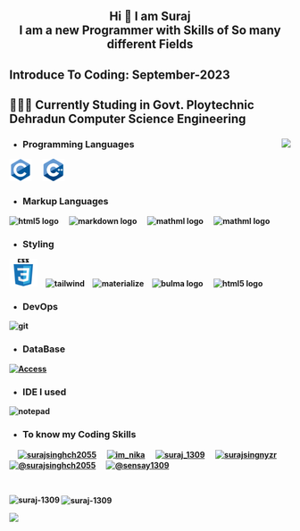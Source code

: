 <h2 align="center"><b> Hi 👋 I am Suraj </b><br>
I am a new Programmer with Skills of So many different Fields </h2>
<h2>Introduce To Coding: September-2023</h2>
<h2>👩🏻‍💻 Currently Studing in <b> Govt. Ploytechnic Dehradun
       Computer Science Engineering</h2>

###

<img align="right" height="350" src="https://img.freepik.com/premium-photo/sticker-boy-creating-digital-art-anim-creative-design-bold-line-cute-kawaii-style_655090-454648.jpg"  />

###

<div align="left">
  <ul><li><h3> Programming Languages </h3></li></ul>
  <img src="https://raw.githubusercontent.com/devicons/devicon/master/icons/c/c-original.svg" alt="c" width="40" height="40"/> </a>
 <img width="12" />
<img src="https://raw.githubusercontent.com/devicons/devicon/master/icons/cplusplus/cplusplus-original.svg" alt="c++" width="40" height="40"/>

  <br>
         
 <ul><li><h3> Markup Languages </h3></li></ul> 
  <img src="https://cdn.jsdelivr.net/gh/devicons/devicon/icons/html5/html5-original.svg" height="40" alt="html5 logo"  />
  <img width="12" />
  <img src="https://skillicons.dev/icons?i=md" height="40" alt="markdown logo"  />
  <img width="12" />
  <img src="https://upload.wikimedia.org/wikipedia/commons/thumb/d/d6/MathML-Logo.svg/2048px-MathML-Logo.svg.png" height="40" alt="mathml logo"  />
  <img width="12" />
  <img src="https://e7.pngegg.com/pngimages/296/825/png-clipart-xml-illustration-computer-icons-logo-microsoft-word-markup-language-xml-angle-text.png" height="40" alt="mathml logo"  />
  <br>

 <ul><li><h3> Styling</h3></li></ul> 
   <img src="https://raw.githubusercontent.com/devicons/devicon/master/icons/css3/css3-original-wordmark.svg" alt="css3" width="50" height="50"/> </a>
   <img width="8" />
   <img src="https://www.vectorlogo.zone/logos/tailwindcss/tailwindcss-icon.svg" alt="tailwind" width="40" height="50"/> 
   <img width="8" />
   <img src="https://seeklogo.com/images/M/materialize-logo-0FCAD8A6F8-seeklogo.com.png" alt="materialize" width="60" height="40"/>
   <img width="8" />
  <img src="https://raw.githubusercontent.com/gilbarbara/logos/804dc257b59e144eaca5bc6ffd16949752c6f789/logos/bulma.svg" height="40" alt="bulma logo"  />
  <img width="12" />
  <img src="https://golemverse.org/news/skeleteon-css-in-shiny/featured.png" height="40" alt="html5 logo"  />
  <img width="12" />
  <br>
  
  <ul><li><h3> DevOps </h3></li></ul>
  <img src="https://www.vectorlogo.zone/logos/git-scm/git-scm-icon.svg" alt="git" width="40" height="40"/>
 <br>
 
 <ul><li><h3> DataBase </h3></li></ul>
  <p align="left"> <a href="https://encrypted-tbn0.gstatic.com/images?q=tbn:ANd9GcQKu642ZB1K6RJEBa0zT1SnmTAWf05EEQ-lcpGIuf1yQw&s" target="_blank" rel="noreferrer"> <img src="https://encrypted-tbn0.gstatic.com/images?q=tbn:ANd9GcQKu642ZB1K6RJEBa0zT1SnmTAWf05EEQ-lcpGIuf1yQw&s" alt="Access" width="40" height="40"/> </a> 
  <br>
         
 <ul><li><h3> IDE I used </h3></li></ul>
  <img src="https://upload.wikimedia.org/wikipedia/commons/thumb/6/69/Notepad%2B%2B_Logo.svg/1200px-Notepad%2B%2B_Logo.svg.png" alt="notepad" width="40" height="40"/>

<br> 
<ul><li><h3> To know my Coding Skills </h3></li></ul>
<img width="12" />
<a href="https://www.leetcode.com/suraj_1309" target="blank"><img align="center" src="https://raw.githubusercontent.com/rahuldkjain/github-profile-readme-generator/master/src/images/icons/Social/leet-code.svg" alt="surajsinghch2055" height="40" width="40" /></a>
  <img width="12" />
<a href="https://www.codechef.com/users/im_nika" target="blank"><img align="center" src="https://cdn.jsdelivr.net/npm/simple-icons@3.1.0/icons/codechef.svg" alt="im_nika" height="40" width="40" /></a>
<img width="12" />
<a href="https://codeforces.com/profile/suraj_1309" target="blank"><img align="center" src="https://raw.githubusercontent.com/rahuldkjain/github-profile-readme-generator/master/src/images/icons/Social/codeforces.svg" alt="suraj_1309" height="40" width="40" /></a>
<img width="12" />
<a href="https://auth.geeksforgeeks.org/user/surajsingnyzr" target="blank"><img align="center" src="https://raw.githubusercontent.com/rahuldkjain/github-profile-readme-generator/master/src/images/icons/Social/geeks-for-geeks.svg" alt="surajsingnyzr" height="40" width="40" /></a>
<img width="12" />
 <a href="https://www.hackerrank.com/surajsinghch2055" target="blank"><img align="center" src="https://raw.githubusercontent.com/rahuldkjain/github-profile-readme-generator/master/src/images/icons/Social/hackerrank.svg" alt="@surajsinghch2055" height="40" width="40" /></a>
 <img width="12" />
 <a href="https://www.hackerearth.com/@sensay1309" target="blank"><img align="center" src="https://raw.githubusercontent.com/rahuldkjain/github-profile-readme-generator/master/src/images/icons/Social/hackerearth.svg" alt="@sensay1309" height="40" width="40" /></a>
<img width="12" />
</p>
</div>
 <br>
<p><img align="left" src="https://github-readme-stats.vercel.app/api/top-langs?username=suraj-1309&show_icons=true&locale=en&layout=compact" alt="suraj-1309" /></p>

<p>&nbsp;<img align="center" src="https://github-readme-stats.vercel.app/api?username=suraj-1309&show_icons=true&locale=en" alt="suraj-1309" /></p>

  ![](https://leetcard.jacoblin.cool/suraj_1309?ext=contest)
 <br><br><br>

